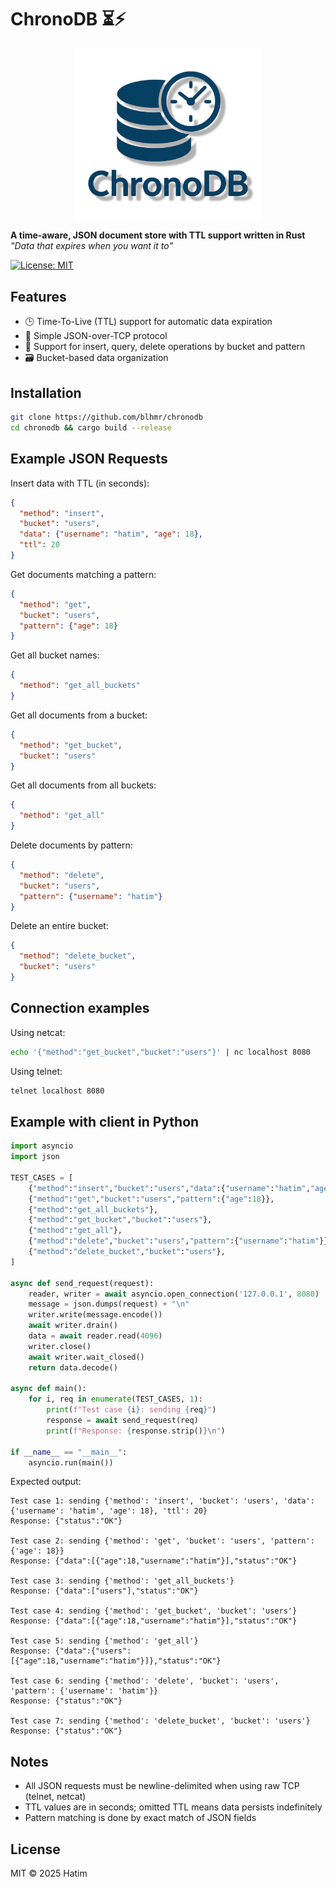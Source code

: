 # ChronoDB ⏳⚡

<p align="center">
  <img src="assets/logo.png" alt="ChronoDB Logo" width="300"/>
</p>

**A time-aware, JSON document store with TTL support written in Rust**  
*"Data that expires when you want it to"*

[![License: MIT](https://img.shields.io/badge/license-MIT-blue.svg)](LICENSE)

## Features

- 🕒 Time-To-Live (TTL) support for automatic data expiration  
- 🚀 Simple JSON-over-TCP protocol  
- 🔄 Support for insert, query, delete operations by bucket and pattern  
- 🗃️ Bucket-based data organization  

## Installation
```sh
git clone https://github.com/blhmr/chronodb
cd chronodb && cargo build --release
```

## Example JSON Requests

Insert data with TTL (in seconds):
```json
{
  "method": "insert",
  "bucket": "users",
  "data": {"username": "hatim", "age": 18},
  "ttl": 20
}
```

Get documents matching a pattern:
```json
{
  "method": "get",
  "bucket": "users",
  "pattern": {"age": 18}
}
```

Get all bucket names:
```json
{
  "method": "get_all_buckets"
}
```

Get all documents from a bucket:
```json
{
  "method": "get_bucket",
  "bucket": "users"
}
```

Get all documents from all buckets:
```json
{
  "method": "get_all"
}
```

Delete documents by pattern:
```json
{
  "method": "delete",
  "bucket": "users",
  "pattern": {"username": "hatim"}
}
```

Delete an entire bucket:
```json
{
  "method": "delete_bucket",
  "bucket": "users"
}
```

## Connection examples
Using netcat:
```sh
echo '{"method":"get_bucket","bucket":"users"}' | nc localhost 8080
```

Using telnet:
```sh
telnet localhost 8080
```

## Example with client in Python
```py
import asyncio
import json

TEST_CASES = [
    {"method":"insert","bucket":"users","data":{"username":"hatim","age":18},"ttl":20},
    {"method":"get","bucket":"users","pattern":{"age":18}},
    {"method":"get_all_buckets"},
    {"method":"get_bucket","bucket":"users"},
    {"method":"get_all"},
    {"method":"delete","bucket":"users","pattern":{"username":"hatim"}},
    {"method":"delete_bucket","bucket":"users"},
]

async def send_request(request):
    reader, writer = await asyncio.open_connection('127.0.0.1', 8080)
    message = json.dumps(request) + "\n"
    writer.write(message.encode())
    await writer.drain()
    data = await reader.read(4096)
    writer.close()
    await writer.wait_closed()
    return data.decode()

async def main():
    for i, req in enumerate(TEST_CASES, 1):
        print(f"Test case {i}: sending {req}")
        response = await send_request(req)
        print(f"Response: {response.strip()}\n")

if __name__ == "__main__":
    asyncio.run(main())
```

Expected output:
```
Test case 1: sending {'method': 'insert', 'bucket': 'users', 'data': {'username': 'hatim', 'age': 18}, 'ttl': 20}
Response: {"status":"OK"}

Test case 2: sending {'method': 'get', 'bucket': 'users', 'pattern': {'age': 18}}
Response: {"data":[{"age":18,"username":"hatim"}],"status":"OK"}

Test case 3: sending {'method': 'get_all_buckets'}
Response: {"data":["users"],"status":"OK"}

Test case 4: sending {'method': 'get_bucket', 'bucket': 'users'}
Response: {"data":[{"age":18,"username":"hatim"}],"status":"OK"}

Test case 5: sending {'method': 'get_all'}
Response: {"data":{"users":[{"age":18,"username":"hatim"}]},"status":"OK"}

Test case 6: sending {'method': 'delete', 'bucket': 'users', 'pattern': {'username': 'hatim'}}
Response: {"status":"OK"}

Test case 7: sending {'method': 'delete_bucket', 'bucket': 'users'}
Response: {"status":"OK"}
```

## Notes
- All JSON requests must be newline-delimited when using raw TCP (telnet, netcat)
- TTL values are in seconds; omitted TTL means data persists indefinitely
- Pattern matching is done by exact match of JSON fields

## License
MIT © 2025 Hatim